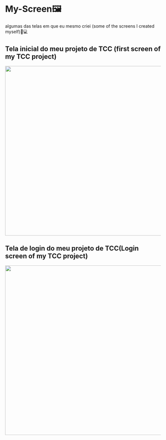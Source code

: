 # My-Screen🖼
algumas das telas em que eu mesmo criei (some of the screens I created myself)🎨💻

<div>
  <h2>Tela inicial do meu projeto de TCC (first screen of my TCC project)</h2>
  <img src="https://i.imgur.com/LqB2GN3.png" width="550px" />
  
  <h2>Tela de login do meu projeto de TCC(Login screen of my TCC project)</h2>
  <img src="https://i.imgur.com/qVfOQEL.png" width="550px"/>
</div>
